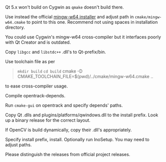 Qt 5.x won't build on Cygwin as <code>qmake</code> doesn't build there.

Use instead the official [mingw-w64 installer](https://sourceforge.net/projects/mingw-w64/) and adjust path in `cmake/mingw-w64.cmake` to point to this one. Recommend not using spaces in installation directory.

You could use Cygwin's mingw-w64 cross-compiler but it interfaces poorly with Qt Creator and is outdated.

Copy `libgcc` and `libstdc++` .dll's to Qt-prefix/bin.

Use toolchain file as per
> `mkdir build`
> `cd build`
> cmake -D CMAKE_TOOLCHAIN_FILE=$(pwd)/../cmake/mingw-w64.cmake ..</code>

to ease cross-compiler usage.

Compile opentrack-depends.

Run `cmake-gui` on opentrack and specify depends' paths.

Copy Qt .dlls and plugins/platforms/qwindows.dll to the install prefix. Look up a binary release for the correct layout.

If OpenCV is build dynamically, copy their .dll's appropriately.

Specify install prefix, install. Optionally run InoSetup. You may need to adjust paths.

Please distinguish the releases from official project releases.